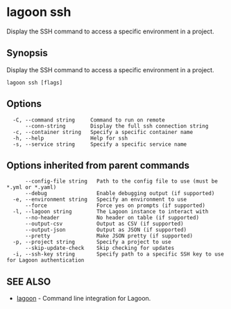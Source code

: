 # lagoon ssh

Display the SSH command to access a specific environment in a project.

## Synopsis

Display the SSH command to access a specific environment in a project.

```text
lagoon ssh [flags]
```

## Options

```text
  -C, --command string     Command to run on remote
      --conn-string        Display the full ssh connection string
  -c, --container string   Specify a specific container name
  -h, --help               Help for ssh
  -s, --service string     Specify a specific service name
```

## Options inherited from parent commands

```text
      --config-file string   Path to the config file to use (must be *.yml or *.yaml)
      --debug                Enable debugging output (if supported)
  -e, --environment string   Specify an environment to use
      --force                Force yes on prompts (if supported)
  -l, --lagoon string        The Lagoon instance to interact with
      --no-header            No header on table (if supported)
      --output-csv           Output as CSV (if supported)
      --output-json          Output as JSON (if supported)
      --pretty               Make JSON pretty (if supported)
  -p, --project string       Specify a project to use
      --skip-update-check    Skip checking for updates
  -i, --ssh-key string       Specify path to a specific SSH key to use for Lagoon authentication
```

## SEE ALSO

* [lagoon](lagoon.md)     - Command line integration for Lagoon.

